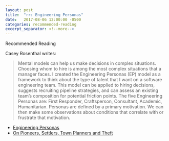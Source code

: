 ```yaml
---
layout: post
title:  "rr: Engineering Personas"
date:   2017-08-06 12:00:00 -0500
categories: recommended-reading
excerpt_separator: <!--more-->
---
```


Recommended Reading

<!--more-->

Casey Rosenthal writes:

>Mental models can help us make decisions in complex situations. Choosing whom to hire is among the most complex situations that a manager faces. I created the Engineering Personas (EP) model as a framework to think about the type of talent that I want on a software engineering team. This model can be applied to hiring decisions, suggests recruiting pipeline strategies, and can assess an existing team’s composition for potential friction points.
> The five Engineering Personas are: First Responder, Craftsperson, Consultant, Academic, Humanitarian. Personas are defined by a primary motivation. We can then make some observations about conditions that correlate with or frustrate that motivation.


* [Engineering Personas](https://www.linkedin.com/pulse/engineering-personas-casey-rosenthal/)
* [On Pioneers, Settlers, Town Planners and Theft](https://blog.gardeviance.org/2015/03/on-pioneers-settlers-town-planners-and.html)
